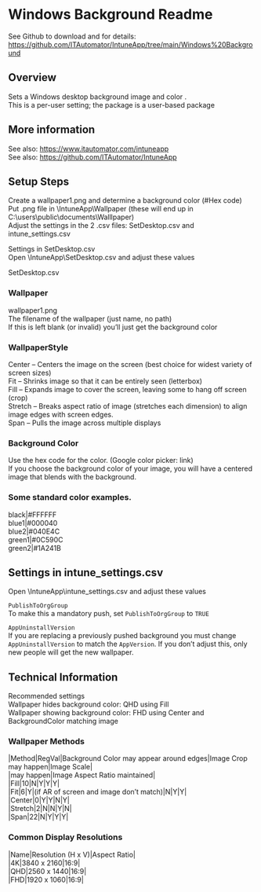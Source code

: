   
# Windows Background Readme  
See Github to download and for details: https://github.com/ITAutomator/IntuneApp/tree/main/Windows%20Background   
  
## Overview  
Sets a Windows desktop background image and color .   
This is a per-user setting; the package is a user-based package   
  
## More information  
See also: <https://www.itautomator.com/intuneapp>  
See also: <https://github.com/ITAutomator/IntuneApp>  
  
## Setup Steps  
Create a wallpaper1.png and determine a background color (#Hex code)  
Put .png file in \IntuneApp\Wallpaper (these will end up in C:\users\public\documents\Walllpaper)  
Adjust the settings in the 2 .csv files: SetDesktop.csv and intune_settings.csv  
  
Settings in SetDesktop.csv  
Open \IntuneApp\SetDesktop.csv and adjust these values  
  
SetDesktop.csv  
  
  
### Wallpaper  
wallpaper1.png  
The filename of the wallpaper (just name, no path)  
If this is left blank (or invalid) you’ll just get the background color  
  
### WallpaperStyle  
Center – Centers the image on the screen (best choice for widest variety of screen sizes)  
Fit – Shrinks image so that it can be entirely seen (letterbox)  
Fill – Expands image to cover the screen, leaving some to hang off screen (crop)  
Stretch – Breaks aspect ratio of image (stretches each dimension) to align image edges with screen edges.  
Span – Pulls the image across multiple displays  
  
### Background Color  
Use the hex code for the color.  (Google color picker: link)  
If you choose the background color of your image, you will have a centered image that blends with the background.  
  
### Some standard color examples.  
black|#FFFFFF  
blue1|#000040  
blue2|#040E4C  
green1|#0C590C  
green2|#1A241B  
  
## Settings in intune_settings.csv  
Open \IntuneApp\intune_settings.csv and adjust these values  
  
`PublishToOrgGroup`  
To make this a mandatory push, set `PublishToOrgGroup` to `TRUE`  
  
`AppUninstallVersion`  
If you are replacing a previously pushed background you must change `AppUninstallVersion` to match the `AppVersion`. If you don’t adjust this, only new people will get the new wallpaper.  
  
## Technical Information  
Recommended settings  
Wallpaper hides background color: QHD using Fill  
Wallpaper showing background color: FHD using Center and BackgroundColor matching image  
  
### Wallpaper Methods  
|Method|RegVal|Background Color may appear around edges|Image Crop may happen|Image Scale|  
|may happen|Image Aspect Ratio maintained|  
|Fill|10|N|Y|Y|Y|  
|Fit|6|Y|(if AR of screen and image don’t match)|N|Y|Y|  
|Center|0|Y|Y|N|Y|  
|Stretch|2|N|N|Y|N|  
|Span|22|N|Y|Y|Y|  
  
### Common Display Resolutions  
|Name|Resolution (H x V)|Aspect Ratio|  
|4K|3840 x 2160|16:9|  
|QHD|2560 x 1440|16:9|  
|FHD|1920 x 1060|16:9|  
  
